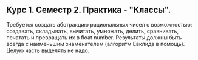 ## Курс 1. Семестр 2. Практика - "Классы".

Требуется создать абстракцию рациональных чисел с возможностью: создавать, складывать, вычитать, умножать, делить, сравнивать, печатать и превращать их в float number. Результаты должны быть всегда с наименьшим знаменателем (алгоритм Евклида в помощь). Целую часть выделять не надо.
